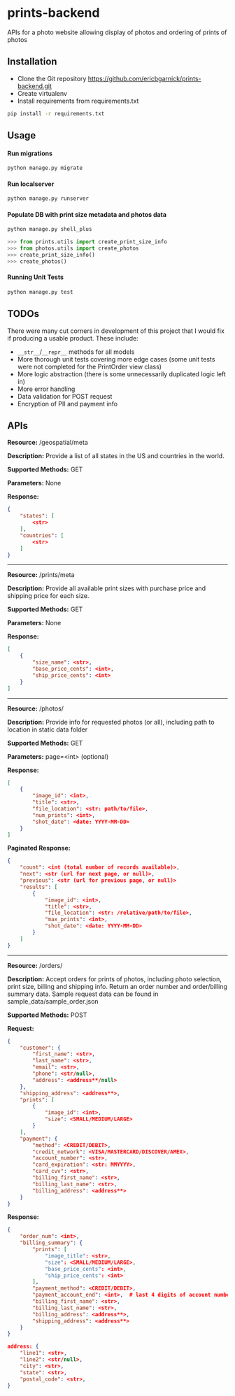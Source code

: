 # prints-backend

APIs for a photo website allowing display of photos and ordering of prints of photos

## Installation

* Clone the Git repository https://github.com/ericbgarnick/prints-backend.git
* Create virtualenv
* Install requirements from requirements.txt

```bash
pip install -r requirements.txt
```

## Usage

#### Run migrations

```bash
python manage.py migrate
```

#### Run localserver

```bash
python manage.py runserver
```

#### Populate DB with print size metadata and photos data

```bash
python manage.py shell_plus
```

```python
>>> from prints.utils import create_print_size_info
>>> from photos.utils import create_photos
>>> create_print_size_info()
>>> create_photos()
```
#### Running Unit Tests
```bash
python manage.py test
```

## TODOs
There were many cut corners in development of this project that I would fix if producing a usable product.  These include:
* `__str__`/`__repr__` methods for all models
* More thorough unit tests covering more edge cases (some unit tests were not completed for the PrintOrder view class)
* More logic abstraction (there is some unnecessarily duplicated logic left in)
* More error handling
* Data validation for POST request
* Encryption of PII and payment info

## APIs
**Resource:** /geospatial/meta

**Description:** Provide a list of all states in the US and countries in the world.

**Supported Methods:** GET

**Parameters:** None

**Response:**
```json
{
    "states": [
        <str>
    ],
    "countries": [
        <str>
    ]
}
```
---

**Resource:** /prints/meta

**Description:** Provide all available print sizes with purchase price and shipping price for each size.

**Supported Methods:** GET

**Parameters:** None

**Response:**
```json
[
    {
        "size_name": <str>,
        "base_price_cents": <int>,
        "ship_price_cents": <int>
    }
]
```

---

**Resource:** /photos/

**Description:** Provide info for requested photos (or all), including path to location in static data folder

**Supported Methods:** GET

**Parameters:** page=\<int\> (optional)

**Response:**
```json
[
    {
        "image_id": <int>,
        "title": <str>,
        "file_location": <str: path/to/file>,
        "num_prints": <int>,
        "shot_date": <date: YYYY-MM-DD>
    }
]
```
**Paginated Response:**
```json
{
    "count": <int (total number of records available)>,
    "next": <str (url for next page, or null)>,
    "previous": <str (url for previous page, or null)>
    "results": [
        {
            "image_id": <int>,
            "title": <str>,
            "file_location": <str: /relative/path/to/file>,
            "max_prints": <int>,
            "shot_date": <date: YYYY-MM-DD>
        }
    ]
}
```
---
**Resource:** /orders/

**Description:** Accept orders for prints of photos, including photo selection, 
print size, billing and shipping info.  Return an order number and order/billing 
summary data.  Sample request data can be found in sample_data/sample_order.json

**Supported Methods:** POST

**Request:**
```json
{
    "customer": {
        "first_name": <str>,
        "last_name": <str>,
        "email": <str>,
        "phone": <str/null>,
        "address": <address**/null>
    },
    "shipping_address": <address**>,
    "prints": [
        {
            "image_id": <int>,
            "size": <SMALL/MEDIUM/LARGE>
        }
    ],
    "payment": {
        "method": <CREDIT/DEBIT>,
        "credit_network": <VISA/MASTERCARD/DISCOVER/AMEX>,
        "account_number": <str>,
        "card_expiration": <str: MMYYYY>,
        "card_cvv": <str>,
        "billing_first_name": <str>,
        "billing_last_name": <str>,
        "billing_address": <address**>
    }
}
```

**Response:**
```json
{
    "order_num": <int>,
    "billing_summary": {
        "prints": [
            "image_title": <str>,
            "size": <SMALL/MEDIUM/LARGE>,
            "base_price_cents": <int>,
            "ship_price_cents": <int>
        ],
        "payment_method": <CREDIT/DEBIT>,
        "payment_account_end": <int>,  # last 4 digits of account number,
        "billing_first_name": <str>,
        "billing_last_name": <str>,
        "billing_address": <address**>,
        "shipping_address": <address**>
    }
}
```

```json
address: {
    "line1": <str>,
    "line2": <str/null>,
    "city": <str>,
    "state": <str>,
    "postal_code": <str>,
}

```
